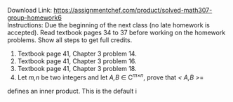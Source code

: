 Download Link: https://assignmentchef.com/product/solved-math307-group-homework6
<br>
Instructions: Due the beginning of the next class (no late homework is accepted). Read textbook pages 34 to 37 before working on the homework problems. Show all steps to get full credits.

<ol>

 <li>Textbook page 41, Chapter 3 problem 14.</li>

 <li>Textbook page 41, Chapter 3 problem 16.</li>

 <li>Textbook page 41, Chapter 3 problem 18.</li>

 <li>Let <em>m,n </em>be two integers and let <em>A,B </em>∈ C<em><sup>m</sup></em><sup>×<em>n</em></sup>, prove that <em>&lt; A,B &gt;</em>=</li>

</ol>

defines an inner product. This is the default i